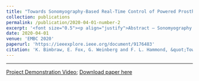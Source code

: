 ```yaml
---
title: "Towards Sonomyography-Based Real-Time Control of Powered Prosthesis Grasp Synergies"
collection: publications
permalink: /publication/2020-04-01-number-2
excerpt: '<font size="0.5"><p align="justify">Abstract — Sonomyography (ultrasound imaging) offers a way of classifying complex muscle activity and configuration, with higher SNR and lower hardware requirements than sEMG, using various supervised learning algorithms. The physiological image obtained from an ultrasound probe can be used to train a classification algorithm which can run on real time ultrasound images. The predicted values can then be mapped onto assistive or teleoperated robots. This paper describes the classification of ultrasound information and its subsequent mapping onto a soft robotic gripper as a step toward direct synergy control. Support Vector Classification algorithm has been used to classify ultrasound information into a set of defined states: open, closed, pinch and hook grasps. Once the model was trained with the ultrasound image data, real time input from the forearm was used to predict these states. The final predicted state output then set joint stiffnesses in the soft actuators, changing their interactions or synergies, to obtain the corresponding soft robotic gripper states. Data collection was carried out on five different test subjects for eight trials each. An average accuracy percentage of 93% was obtained averaged over all data. This real-time ultrasound-based control of a soft robotic gripper constitutes a promising step toward intuitive and robust biosignal-based control methods for robots.</p>'
date: 2020-04-01
venue: 'EMBC 2020'
paperurl: 'https://ieeexplore.ieee.org/document/9176483'
citation: 'K. Bimbraw, E. Fox, G. Weinberg and F. L. Hammond, &quot;Towards Sonomyography-Based Real-Time Control of Powered Prosthesis Grasp Synergies,&quot; <i>2020 42nd Annual International Conference of the IEEE Engineering in Medicine and Biology Society (EMBC)</i>, Montreal, QC, Canada, 2020, pp. 4753-4757.'
---
```

---
<a href="https://vimeo.com/444131445">Project Demonstration Video</a>; [Download paper here](http://bimbraw.github.io/files/Towards_Sonomyography-Based_Real-Time_Control_of_Powered_Prosthesis_Grasp_Synergies.pdf)
